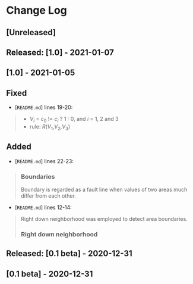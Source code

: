 # Change Log 
## [Unreleased]

## Released: [1.0] - 2021-01-07
## [1.0] - 2021-01-05
## Fixed
- [`README.md`] lines 19-20:

>    - _V<sub>i</sub>_ = _c_<sub>0</sub> != _c<sub>i</sub>_ ? 1 : 0, and _i_ = 1, 2 and 3
>    - rule: _R_(_V_<sub>1</sub>,_V_<sub>2</sub>,_V_<sub>3</sub>)

## Added
- [`README.md`] lines 22-23:

>    ### Boundaries
>    Boundary is regarded as a fault line when values of two areas much differ from each other.

- [`README.md`] lines 12-14:

>    Right down neighborhood was employed to detect area boundaries.
>    
>    ### Right down neighborhood

## Released: [0.1 beta] - 2020-12-31
## [0.1 beta] - 2020-12-31

